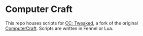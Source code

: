 # Computer Craft
This repo houses scripts for [CC: Tweaked](https://tweaked.cc/), a fork of the original [ComputerCraft](https://computercraft.info/wiki/Main_Page). Scripts are written in Fennel or Lua.
